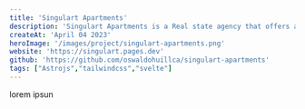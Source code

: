 ```yaml
---
title: 'Singulart Apartments'
description: 'Singulart Apartments is a Real state agency that offers apartments in the Miraflores distric in Lima - Peru'
createAt: 'April 04 2023'
heroImage: '/images/project/singulart-apartments.png'
website: 'https://singulart.pages.dev'
github: 'https://github.com/oswaldohuillca/singulart-apartments'
tags: ["Astrojs","tailwindcss","svelte"]
---
```


lorem ipsun